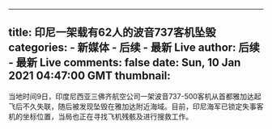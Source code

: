 
---
title: 印尼一架载有62人的波音737客机坠毁
categories: 
    - 新媒体
    - 后续 - 最新 Live
author: 后续 - 最新 Live
comments: false
date: Sun, 10 Jan 2021 04:47:00 GMT
thumbnail: 
---

<div>   
当地时间9日，印度尼西亚三佛齐航空公司一架波音737-500客机从首都雅加达起飞后不久失联，随后被发现坠毁在雅加达附近海域。目前，印尼海军已锁定失事客机的坐标位置，当局也正在寻找飞机残骸及进行搜救工作。  
</div>
            